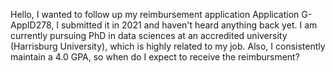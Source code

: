 Hello, I wanted to follow up my reimbursement application Application G-AppID278, I submitted it in 2021 and haven't heard anything back yet. I am currently pursuing PhD in data sciences at an accredited university (Harrisburg University), which is highly related to my job. Also, I consistently maintain a 4.0 GPA, so when do I expect to receive the reimbursment?
